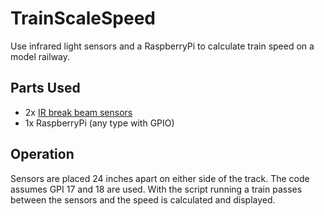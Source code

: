 # TrainScaleSpeed
Use infrared light sensors and a RaspberryPi to calculate train speed on a model railway.

## Parts Used
- 2x [IR break beam sensors](https://thepihut.com/products/ir-break-beam-sensor-3mm-leds)
- 1x RaspberryPi (any type with GPIO)

## Operation
Sensors are placed 24 inches apart on either side of the track. The code assumes GPI 17 and 18 are used. With the script running a train passes between the sensors and the speed is calculated and displayed.
